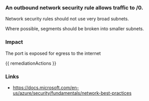 
### An outbound network security rule allows traffic to /0.

Network security rules should not use very broad subnets.

Where possible, segments should be broken into smaller subnets.

### Impact
The port is exposed for egress to the internet

<!-- DO NOT CHANGE -->
{{ remediationActions }}

### Links
- https://docs.microsoft.com/en-us/azure/security/fundamentals/network-best-practices
        